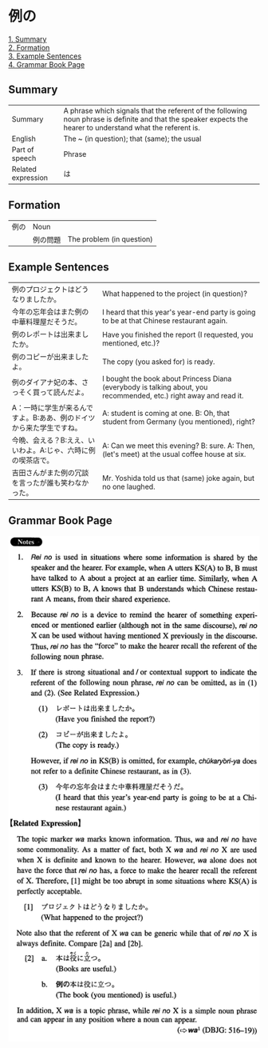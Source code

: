 # 例の

[1. Summary](#summary)<br>
[2. Formation](#formation)<br>
[3. Example Sentences](#example-sentences)<br>
[4. Grammar Book Page](#grammar-book-page)<br>


## Summary

<table><tr>   <td>Summary</td>   <td>A phrase which signals that the referent of the following noun phrase is definite and that the speaker expects the hearer to understand what the referent is.</td></tr><tr>   <td>English</td>   <td>The ~ (in question); that (same); the usual</td></tr><tr>   <td>Part of speech</td>   <td>Phrase</td></tr><tr>   <td>Related expression</td>   <td>は</td></tr></table>

## Formation

<table class="table"><tbody><tr class="tr head"><td class="td"><span class="concept">例の</span></td><td class="td"><span class="concept"></span><span>Noun</span></td><td class="td"></td></tr><tr class="tr"><td class="td"></td><td class="td"><span class="concept">例の</span><span>問題</span></td><td class="td"><span>The problem (in question)</span> </td></tr></tbody></table>

## Example Sentences

<table><tr>   <td>例のプロジェクトはどうなりましたか。</td>   <td>What happened to the project (in question)?</td></tr><tr>   <td>今年の忘年会はまた例の中華料理屋だそうだ。</td>   <td>I heard that this year's year-end party is going to be at that Chinese restaurant again.</td></tr><tr>   <td>例のレポートは出来ましたか。</td>   <td>Have you finished the report (I requested, you mentioned, etc.)?</td></tr><tr>   <td>例のコピーが出来ましたよ。</td>   <td>The copy (you asked for) is ready.</td></tr><tr>   <td>例のダイアナ妃の本、さっそく買って読んだよ。</td>   <td>I bought the book about Princess Diana (everybody is talking about, you recommended, etc.) right away and read it.</td></tr><tr>   <td>A：一時に学生が来るんですよ。B:ああ、例のドイツから来た学生ですね。</td>   <td>A: student is coming at one. B: Oh, that student from Germany (you mentioned), right?</td></tr><tr>   <td>今晩、会える？B:ええ、いいわよ。A:じゃ、六時に例の喫茶店で。</td>   <td>A: Can we meet this evening? B: sure. A: Then, (let's meet) at the usual coffee house at six.</td></tr><tr>   <td>吉田さんがまた例の冗談を言ったが誰も笑わなかった。</td>   <td>Mr. Yoshida told us that (same) joke again, but no one laughed.</td></tr></table>

## Grammar Book Page

![](../img/Intermediate例の.png)

